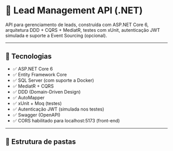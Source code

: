 # 🧠 Lead Management API (.NET)

API para gerenciamento de leads, construída com ASP.NET Core 6, arquitetura DDD + CQRS + MediatR, testes com xUnit, autenticação JWT simulada e suporte a Event Sourcing (opcional).

---

## 🧰 Tecnologias

- ✅ ASP.NET Core 6
- ✅ Entity Framework Core
- ✅ SQL Server (com suporte a Docker)
- ✅ MediatR + CQRS
- ✅ DDD (Domain-Driven Design)
- ✅ AutoMapper
- ✅ xUnit + Moq (testes)
- ✅ Autenticação JWT (simulada nos testes)
- ✅ Swagger (OpenAPI)
- ✅ CORS habilitado para localhost:5173 (front-end)

---

## 📁 Estrutura de pastas


